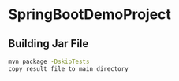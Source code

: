 # SpringBootDemoProject

## Building Jar File

```bash
mvn package -DskipTests
copy result file to main directory
```

